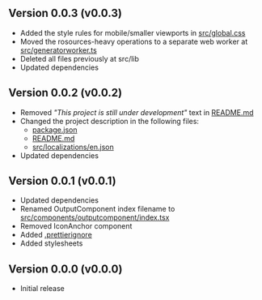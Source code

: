 ## Version 0.0.3 (v0.0.3)

-   Added the style rules for mobile/smaller viewports in [src/global.css](./src/global.css)
-   Moved the rosources-heavy operations to a separate web worker at [src/generatorworker.ts](./src/generatorworker.ts)
-   Deleted all files previously at src/lib
-   Updated dependencies

## Version 0.0.2 (v0.0.2)

-   Removed _"This project is still under development"_ text in [README.md](./README.md)
-   Changed the project description in the following files:
    -   [package.json](./package.json)
    -   [README.md](./README.md)
    -   [src/localizations/en.json](./src/localizations/en.json)
-   Updated dependencies

## Version 0.0.1 (v0.0.1)

-   Updated dependencies
-   Renamed OutputComponent index filename to [src/components/outputcomponent/index.tsx](./src/components/outputcomponent/index.tsx)
-   Removed IconAnchor component
-   Added [.prettierignore](./.prettierignore)
-   Added stylesheets

## Version 0.0.0 (v0.0.0)

-   Initial release
